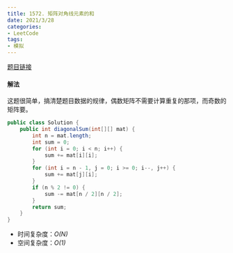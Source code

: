 ```yaml
---
title: 1572. 矩阵对角线元素的和
date: 2021/3/28
categories:
- LeetCode
tags:
- 模拟
---
```


[题目链接](https://leetcode-cn.com/problems/matrix-diagonal-sum/)

#### 解法

这题很简单，搞清楚题目数据的规律，偶数矩阵不需要计算重复的那项，而奇数的矩阵要。

```java
public class Solution {
    public int diagonalSum(int[][] mat) {
        int n = mat.length;
        int sum = 0;
        for (int i = 0; i < n; i++) {
            sum += mat[i][i];
        }
        for (int i = n - 1, j = 0; i >= 0; i--, j++) {
            sum += mat[j][i];
        }
        if (n % 2 != 0) {
            sum -= mat[n / 2][n / 2];
        }
        return sum;
    }
}
```

- 时间复杂度：*O(N)*
- 空间复杂度：*O(1)*

